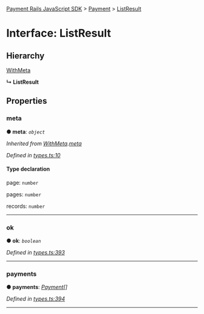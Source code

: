 [Payment Rails JavaScript SDK](../README.md) > [Payment](../classes/payment.md) > [ListResult](../interfaces/payment.listresult.md)



# Interface: ListResult

## Hierarchy


 [WithMeta](serializer.withmeta.md)

**↳ ListResult**








## Properties
<a id="meta"></a>

###  meta

**●  meta**:  *`object`* 

*Inherited from [WithMeta](serializer.withmeta.md).[meta](serializer.withmeta.md#meta)*

*Defined in [types.ts:10](https://github.com/PaymentRails/javascript-sdk/blob/d7f3cdf/lib/types.ts#L10)*


#### Type declaration




 page: `number`






 pages: `number`






 records: `number`







___

<a id="ok"></a>

###  ok

**●  ok**:  *`boolean`* 

*Defined in [types.ts:393](https://github.com/PaymentRails/javascript-sdk/blob/d7f3cdf/lib/types.ts#L393)*





___

<a id="payments"></a>

###  payments

**●  payments**:  *[Payment](payment.payment-1.md)[]* 

*Defined in [types.ts:394](https://github.com/PaymentRails/javascript-sdk/blob/d7f3cdf/lib/types.ts#L394)*





___


